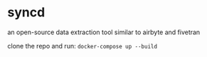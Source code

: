# syncd

an open-source data extraction tool similar to airbyte and fivetran

clone the repo and run:
`docker-compose up --build`
